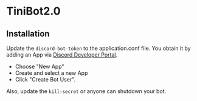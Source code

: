 # TiniBot2.0


## Installation

Update the `discord-bot-token` to the application.conf file. You obtain it by adding an App via [Discord Developer Portal](https://discordapp.com/developers/applications/me).

* Choose "New App"
* Create and select a new App
* Click "Create Bot User". 

Also, update the `kill-secret` or anyone can shutdown your bot.

